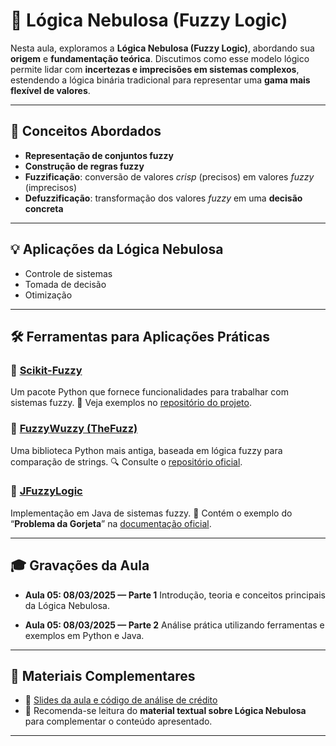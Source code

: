 # 🧠 Lógica Nebulosa (Fuzzy Logic)

Nesta aula, exploramos a **Lógica Nebulosa (Fuzzy Logic)**, abordando sua **origem** e **fundamentação teórica**. Discutimos como esse modelo lógico permite lidar com **incertezas e imprecisões em sistemas complexos**, estendendo a lógica binária tradicional para representar uma **gama mais flexível de valores**.

---

## 📌 Conceitos Abordados

* **Representação de conjuntos fuzzy**
* **Construção de regras fuzzy**
* **Fuzzificação**: conversão de valores *crisp* (precisos) em valores *fuzzy* (imprecisos)
* **Defuzzificação**: transformação dos valores *fuzzy* em uma **decisão concreta**

---

## 💡 Aplicações da Lógica Nebulosa

* Controle de sistemas
* Tomada de decisão
* Otimização

---

## 🛠️ Ferramentas para Aplicações Práticas

### 🔹 [Scikit-Fuzzy](https://github.com/scikit-fuzzy/scikit-fuzzy)

Um pacote Python que fornece funcionalidades para trabalhar com sistemas fuzzy.
📂 Veja exemplos no [repositório do projeto](https://scikit-fuzzy.github.io/scikit-fuzzy/auto_examples/index.html).

### 🔹 [FuzzyWuzzy (TheFuzz)](https://github.com/seatgeek/thefuzz)

Uma biblioteca Python mais antiga, baseada em lógica fuzzy para comparação de strings.
🔍 Consulte o [repositório oficial](https://github.com/seatgeek/thefuzz).

### 🔹 [JFuzzyLogic](https://jfuzzylogic.sourceforge.net/html/manual.html#details)

Implementação em Java de sistemas fuzzy.
📘 Contém o exemplo do “**Problema da Gorjeta**” na [documentação oficial](https://jfuzzylogic.sourceforge.net/html/manual.html#details).

---

## 🎓 Gravações da Aula

* **Aula 05: 08/03/2025 — Parte 1**
  Introdução, teoria e conceitos principais da Lógica Nebulosa.

* **Aula 05: 08/03/2025 — Parte 2**
  Análise prática utilizando ferramentas e exemplos em Python e Java.

---

## 📂 Materiais Complementares

* 🔗 [Slides da aula e código de análise de crédito](https://github.com/sousamaf/AI-Lab/blob/main/algorithms/fuzzy_logic/analise_credito.ipynb)
* 📖 Recomenda-se leitura do **material textual sobre Lógica Nebulosa** para complementar o conteúdo apresentado.

---

